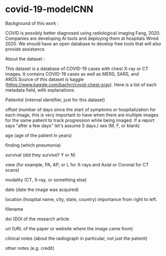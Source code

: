 # covid-19-modelCNN
Background of this work : 

COVID is possibly better diagnosed using radiological imaging Fang, 2020. Companies are developing AI tools and deploying them at hospitals Wired 2020. We should have an open database to develop free tools that will also provide assistance.

About the dataset : 

This dataset is a database of COVID-19 cases with chest X-ray or CT images. It contains COVID-19 cases as well as MERS, SARS, and ARDS.Source of this dataset is kaggle (https://www.kaggle.com/bachrr/covid-chest-xray). Here is a list of each metadata field, with explanations:

Patientid (internal identifier, just for this dataset)

offset (number of days since the start of symptoms or hospitalization for each image, this is very important to have when there are multiple images for the same patient to track progression while being imaged. If a report says "after a few days" let's assume 5 days.)
sex (M, F, or blank)

age (age of the patient in years)

finding (which pneumonia)

survival (did they survive? Y or N)

view (for example, PA, AP, or L for X-rays and Axial or Coronal for CT scans)

modality (CT, X-ray, or something else)

date (date the image was acquired)

location (hospital name, city, state, country) importance from right to left.

filename

doi (DOI of the research article

url (URL of the paper or website where the image came from)

clinical notes (about the radiograph in particular, not just the patient)

other notes (e.g. credit)

